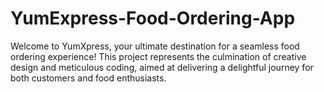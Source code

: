 # YumExpress-Food-Ordering-App
Welcome to YumXpress, your ultimate destination for a seamless food ordering experience! This project represents the culmination of creative design and meticulous coding, aimed at delivering a delightful journey for both customers and food enthusiasts.
